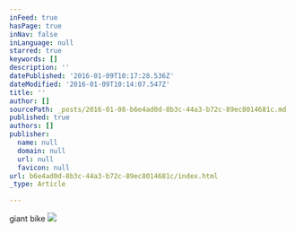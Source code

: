 ```yaml
---
inFeed: true
hasPage: true
inNav: false
inLanguage: null
starred: true
keywords: []
description: ''
datePublished: '2016-01-09T10:17:28.536Z'
dateModified: '2016-01-09T10:14:07.547Z'
title: ''
author: []
sourcePath: _posts/2016-01-08-b6e4ad0d-8b3c-44a3-b72c-89ec8014681c.md
published: true
authors: []
publisher:
  name: null
  domain: null
  url: null
  favicon: null
url: b6e4ad0d-8b3c-44a3-b72c-89ec8014681c/index.html
_type: Article

---
```

giant bike
![](https://the-grid-user-content.s3-us-west-2.amazonaws.com/b95bb57a-5d00-4305-9e24-27d200287414.jpg)